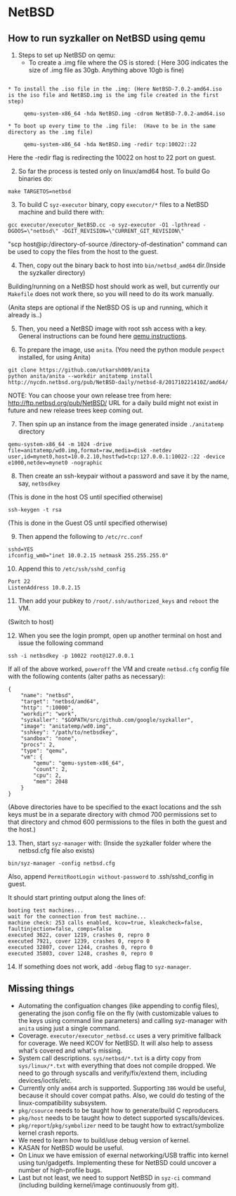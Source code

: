 # NetBSD

## How to run syzkaller on NetBSD using qemu


1. Steps to set up NetBSD on qemu: 
	* To create a .img file where the OS is stored: ( Here 30G indicates the size of .img file as 30gb. Anything above 10gb is fine)
```  qemu-img create -f raw NetBSD.img 30G
```
	* To install the .iso file in the .img: (Here NetBSD-7.0.2-amd64.iso is the iso file and NetBSD.img is the img file created in the first step)
```
	 qemu-system-x86_64 -hda NetBSD.img -cdrom NetBSD-7.0.2-amd64.iso 
```
	* To boot up every time to the .img file:  (Have to be in the same directory as the .img file)
```
	 qemu-system-x86_64 -hda NetBSD.img -redir tcp:10022::22
```
Here the -redir flag is redirecting the 10022 on host to 22 port on guest.

2. So far the process is tested only on linux/amd64 host. To build Go binaries do:
```
make TARGETOS=netbsd
```

3. To build C `syz-executor` binary, copy `executor/*` files to a NetBSD machine and build there with:
```
gcc executor/executor_NetBSD.cc -o syz-executor -O1 -lpthread -DGOOS=\"netbsd\" -DGIT_REVISION=\"CURRENT_GIT_REVISION\"
```

"scp host@ip:/directory-of-source /directory-of-destination" command can be used to copy the files from the host to the guest.

4. Then, copy out the binary back to host into `bin/netbsd_amd64` dir.(Inside the syzkaller directory)

Building/running on a NetBSD host should work as well, but currently our `Makefile` does not work there, so you will need to do its work manually.

(Anita steps are optional if the NetBSD OS is  up and running, which it already is..)

5. Then, you need a NetBSD image with root ssh access with a key. General instructions can be found here [qemu instructions](https://wiki.qemu.org/Hosts/BSD).

6. To prepare the image, use `anita`. (You need the python module `pexpect` installed, for using Anita)
```
git clone https://github.com/utkarsh009/anita
python anita/anita --workdir anitatemp install http://nycdn.netbsd.org/pub/NetBSD-daily/netbsd-8/201710221410Z/amd64/
```
NOTE: You can choose your own release tree from here: http://ftp.netbsd.org/pub/NetBSD/
URL for a daily build might not exist in future and new release trees keep coming out.

7. Then spin up an instance from the image generated inside `./anitatemp` directory
```
qemu-system-x86_64 -m 1024 -drive file=anitatemp/wd0.img,format=raw,media=disk -netdev user,id=mynet0,host=10.0.2.10,hostfwd=tcp:127.0.0.1:10022-:22 -device e1000,netdev=mynet0 -nographic
```

8. Then create an ssh-keypair without a password and save it by the name, say, `netbsdkey`

(This is done in the host OS until specified otherwise)
```
ssh-keygen -t rsa
```

(This is done in the Guest OS until specified otherwise)

9. Then append the following to `/etc/rc.conf`
```
sshd=YES
ifconfig_wm0="inet 10.0.2.15 netmask 255.255.255.0"
```

10. Append this to `/etc/ssh/sshd_config`
```
Port 22
ListenAddress 10.0.2.15
```

11. Then add your pubkey to `/root/.ssh/authorized_keys` and `reboot` the VM.

(Switch to host)

12. When you see the login prompt, open up another terminal on host and issue the following command
```
ssh -i netbsdkey -p 10022 root@127.0.0.1
```

If all of the above worked, `poweroff` the VM and create `netbsd.cfg` config file with the following contents (alter paths as necessary):
```
{
	"name": "netbsd",
	"target": "netbsd/amd64",
	"http": ":10000",
	"workdir": "work",
	"syzkaller": "$GOPATH/src/github.com/google/syzkaller",
	"image": "anitatemp/wd0.img",
	"sshkey": "/path/to/netbsdkey",
	"sandbox": "none",
	"procs": 2,
	"type": "qemu",
	"vm": {
		"qemu": "qemu-system-x86_64",
		"count": 2,
		"cpu": 2,
		"mem": 2048
	}
}
```
(Above directories have to be specified to the exact locations and the ssh keys must be in a separate directory with chmod 700 permissions set to that directory and chmod 600 permissions to the files in both the guest and the host.)


13. Then, start `syz-manager` with: (Inside the syzkaller folder where the netbsd.cfg file also exists)
```
bin/syz-manager -config netbsd.cfg
```
Also, append ```PermitRootLogin without-password``` to .ssh/sshd_config in guest.

It should start printing output along the lines of:
```
booting test machines...
wait for the connection from test machine...
machine check: 253 calls enabled, kcov=true, kleakcheck=false, faultinjection=false, comps=false
executed 3622, cover 1219, crashes 0, repro 0
executed 7921, cover 1239, crashes 0, repro 0
executed 32807, cover 1244, crashes 0, repro 0
executed 35803, cover 1248, crashes 0, repro 0
```

14. If something does not work, add `-debug` flag to `syz-manager`.

## Missing things

- Automating the configuation changes (like appending to config files), generating the json config file on the fly (with customizable values to the keys using command line parameters) and calling syz-manager with `anita` using just a single command.
- Coverage. `executor/executor_netbsd.cc` uses a very primitive fallback for coverage. We need KCOV for NetBSD. It will also help to assess what's covered and what's missing.
- System call descriptions. `sys/netbsd/*.txt` is a dirty copy from `sys/linux/*.txt` with everything that does not compile dropped. We need to go through syscalls and verify/fix/extend them, including devices/ioctls/etc.
- Currently only `amd64` arch is supported. Supporting `386` would be useful, because it should cover compat paths. Also, we could do testing of the linux-compatibility subsystem.
- `pkg/csource` needs to be taught how to generate/build C reproducers.
- `pkg/host` needs to be taught how to detect supported syscalls/devices.
- `pkg/report`/`pkg/symbolizer` need to be taught how to extract/symbolize kernel crash reports.
- We need to learn how to build/use debug version of kernel.
- KASAN for NetBSD would be useful.
- On Linux we have emission of exernal networking/USB traffic into kernel using tun/gadgetfs. Implementing these for NetBSD could uncover a number of high-profile bugs.
- Last but not least, we need to support NetBSD in `syz-ci` command (including building kernel/image continuously from git).
